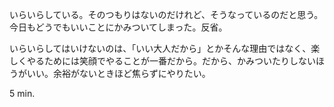 いらいらしている。そのつもりはないのだけれど、そうなっているのだと思う。今日もどうでもいいことにかみついてしまった。反省。

いらいらしてはいけないのは、「いい大人だから」とかそんな理由ではなく、楽しくやるためには笑顔でやることが一番だから。だから、かみついたりしないほうがいい。余裕がないときほど焦らずにやりたい。

5 min.
